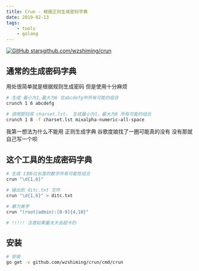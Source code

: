 ```yaml
---
title: Crun - 根据正则生成密码字典
date: 2019-02-13
tags: 
    - tools
    - golang
---
```


[![GitHub stars](https://img.shields.io/github/stars/wzshiming/crun.svg?style=social&label=Star)github.com/wzshiming/crun](https://github.com/wzshiming/crun)

## 通常的生成密码字典
用处很简单就是根据规则生成密码
但是使用十分麻烦
``` bash
# 生成 最小为1,最大为6 在abcdefg中所有可能的组合
crunch 1 6 abcdefg

# 调用密码库 charset.lst， 生成最小为1，最大为8 所有可能的组合
crunch 1 8 -f charset.lst mixalpha-numeric-all-space
```
我第一想法为什么不能用 正则生成字典
谷歌度娘找了一圈可能真的没有
没有那就自己写一个呗

## 这个工具的生成密码字典

``` bash
# 生成 1到6位长度的数字所有可能性组合
crun "\d{1,6}"

# 输出到 ditc.txt 文件
crun "\d{1,6}" > ditc.txt

# 暴力美学
crun "(root|admin):[0-9]{4,10}"

# !!!!! 注意如果量太大会超卡的
```

## 安装
``` bash
# 安装
go get -v github.com/wzshiming/crun/cmd/crun
```
